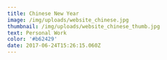 ```yaml
---
title: Chinese New Year
image: /img/uploads/website_chinese.jpg
thumbnail: /img/uploads/website_chinese_thumb.jpg
text: Personal Work
color: '#b62429'
date: 2017-06-24T15:26:15.060Z
---
```






